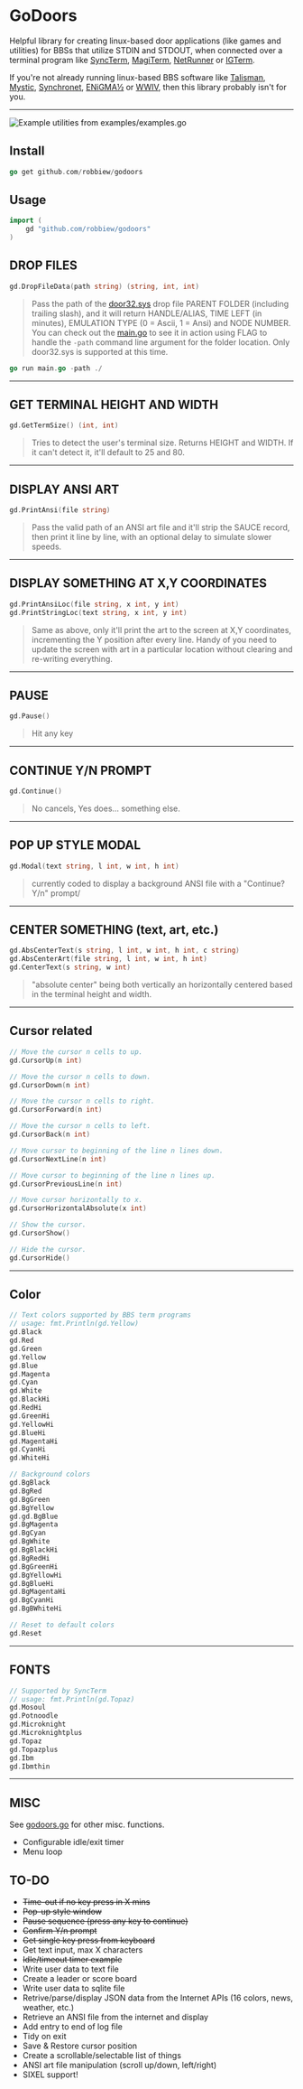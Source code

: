 # GoDoors

Helpful library for creating linux-based door applications (like games and utilities) for BBSs that utilize STDIN and STDOUT, when connected over a terminal program like [SyncTerm](https://syncterm.bbsdev.net/), [MagiTerm](https://gitlab.com/magickabbs/MagiTerm), [NetRunner](http://mysticbbs.com/downloads.html) or [IGTerm](https://www.phenomprod.com/).

If you're not already running linux-based BBS software like [Talisman](https://talismanbbs.com/), [Mystic](http://mysticbbs.com/downloads.html), [Synchronet](https://wiki.synchro.net/install:nix), [ENiGMA½](https://enigma-bbs.github.io/) or [WWIV](https://github.com/wwivbbs/wwiv), then this library probably isn't for you.

----
![Example utilities from examples/examples.go](examples/screenshot/screenshot1.png "Example utilities from examples/examples.go") 

## Install
```go
go get github.com/robbiew/godoors
```

## Usage
```go
import (
    gd "github.com/robbiew/godoors"
)
```


## DROP FILES

```go 
gd.DropFileData(path string) (string, int, int)
```

> Pass the path of the [door32.sys](https://raw.githubusercontent.com/NuSkooler/ansi-bbs/master/docs/dropfile_formats/door32_sys.txt) drop file PARENT FOLDER (including trailing slash), and it will return HANDLE/ALIAS, TIME LEFT (in minutes), EMULATION TYPE (0 = Ascii, 1 = Ansi) and NODE NUMBER. You can check out the [main.go](examples/main.go) to see it in action using FLAG to handle the ```-path``` command line argument for the folder location.
> Only door32.sys is supported at this time.

```go
go run main.go -path ./
```

***
 
## GET TERMINAL HEIGHT AND WIDTH
```go
gd.GetTermSize() (int, int)
```

> Tries to detect the user's terminal size. Returns HEIGHT and WIDTH. If it can't detect it, it'll default to 25 and 80.

***
## DISPLAY ANSI ART
```go
gd.PrintAnsi(file string)
```

> Pass the valid path of an ANSI art file and it'll strip the SAUCE record, then print it line by line, with an optional delay to simulate slower speeds.

***
## DISPLAY SOMETHING AT X,Y COORDINATES
```go
gd.PrintAnsiLoc(file string, x int, y int)
gd.PrintStringLoc(text string, x int, y int)
```

> Same as above, only it'll print the art to the screen at X,Y coordinates, incrementing the Y position after every line. Handy of you need to update the screen with art in a particular location without clearing and re-writing everything.

***
## PAUSE
```go
gd.Pause()
```

> Hit any key 

***
## CONTINUE Y/N PROMPT
```go
gd.Continue()
```

> No cancels, Yes does... something else.

***
## POP UP STYLE MODAL
```go
gd.Modal(text string, l int, w int, h int)

```

> currently coded to display a background ANSI file with a "Continue? Y/n" prompt/

***

## CENTER SOMETHING (text, art, etc.)
```go
gd.AbsCenterText(s string, l int, w int, h int, c string) 
gd.AbsCenterArt(file string, l int, w int, h int) 
gd.CenterText(s string, w int) 
```
> "absolute center" being both vertically an horizontally centered based in the terminal height and width.

***

## Cursor related

```go
// Move the cursor n cells to up.
gd.CursorUp(n int) 

// Move the cursor n cells to down.
gd.CursorDown(n int) 

// Move the cursor n cells to right.
gd.CursorForward(n int) 

// Move the cursor n cells to left.
gd.CursorBack(n int) 

// Move cursor to beginning of the line n lines down.
gd.CursorNextLine(n int) 

// Move cursor to beginning of the line n lines up.
gd.CursorPreviousLine(n int) 

// Move cursor horizontally to x.
gd.CursorHorizontalAbsolute(x int) 

// Show the cursor.
gd.CursorShow() 

// Hide the cursor.
gd.CursorHide()
```
***
## Color
```go
// Text colors supported by BBS term programs
// usage: fmt.Println(gd.Yellow)
gd.Black         
gd.Red          
gd.Green         
gd.Yellow     
gd.Blue        
gd.Magenta      
gd.Cyan         
gd.White         
gd.BlackHi   
gd.RedHi      
gd.GreenHi     
gd.YellowHi    
gd.BlueHi      
gd.MagentaHi   
gd.CyanHi     
gd.WhiteHi     

// Background colors
gd.BgBlack        
gd.BgRed          
gd.BgGreen        
gd.BgYellow       
gd.gd.BgBlue          
gd.BgMagenta       
gd.BgCyan          
gd.BgWhite         
gd.BgBlackHi     
gd.BgRedHi       
gd.BgGreenHi     
gd.BgYellowHi   
gd.BgBlueHi     
gd.BgMagentaHi   
gd.BgCyanHi      
gd.BgBWhiteHi     

// Reset to default colors
gd.Reset 
```
***
## FONTS
```go
// Supported by SyncTerm
// usage: fmt.Println(gd.Topaz)
gd.Mosoul        
gd.Potnoodle     
gd.Microknight    
gd.Microknightplus 
gd.Topaz          
gd.Topazplus      
gd.Ibm 
gd.Ibmthin         
```

***

## MISC
See [godoors.go](godoors.go) for other misc. functions.
- Configurable idle/exit timer
- Menu loop

## TO-DO
- ~~Time-out if no key press in X mins~~
- ~~Pop-up style window~~
- ~~Pause sequence (press any key to continue)~~
- ~~Confirm Y/n prompt~~
- ~~Get single key press from keyboard~~
- Get text input, max X characters
- ~~Idle/timeout timer example~~
- Write user data to text file
- Create a leader or score board
- Write user data to sqlite file
- Retrive/parse/display JSON data from the Internet APIs (16 colors, news, weather, etc.)
- Retrieve an ANSI file from the internet and display
- Add entry to end of log file
- Tidy on exit
- Save & Restore cursor position
- Create a scrollable/selectable list of things
- ANSI art file manipulation (scroll up/down, left/right)
- SIXEL support!
